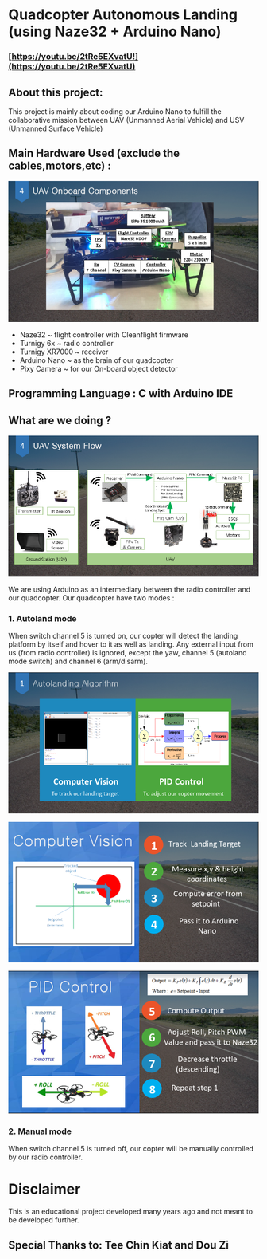# Quadcopter Autonomous Landing (using Naze32 + Arduino Nano)
### [https://youtu.be/2tRe5EXvatU!](https://youtu.be/2tRe5EXvatU)

## About this project:
This project is mainly about coding our Arduino Nano to fulfill the collaborative mission between UAV (Unmanned Aerial Vehicle) and USV (Unmanned Surface Vehicle)

## Main Hardware Used (exclude the cables,motors,etc) :

![Hardware](./img/uav-info.png)

- Naze32 ~ flight controller with Cleanflight firmware
- Turnigy 6x ~ radio controller
- Turnigy XR7000 ~ receiver
- Arduino Nano ~ as the brain of our quadcopter
- Pixy Camera ~ for our On-board object detector

## Programming Language : C with Arduino IDE
## What are we doing ? 
![Image of Control Flow](./img/uav-flow.png)

We are using Arduino as an intermediary between the radio controller and our quadcopter. 
Our quadcopter have two modes :
### 1. Autoland mode
When switch channel 5 is turned on, our copter will detect the landing platform by itself and hover to it as well as landing. Any external input from us (from radio controller) is ignored, except the yaw, channel 5 (autoland mode switch) and channel 6 (arm/disarm).


![1](./img/autoland-1.png)

![2](./img/autoland-2.png)

![3](./img/autoland-3.png)


### 2. Manual mode
When switch channel 5 is turned off, our copter will be manually controlled by our radio controller.

# Disclaimer
This is an educational project developed many years ago and not meant to be developed further.

## Special Thanks to: Tee Chin Kiat and Dou Zi
